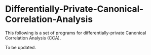 # Differentially-Private-Canonical-Correlation-Analysis

This following is a set of programs for differentially-private Canonical Correlation Analysis (CCA).

To be updated.
